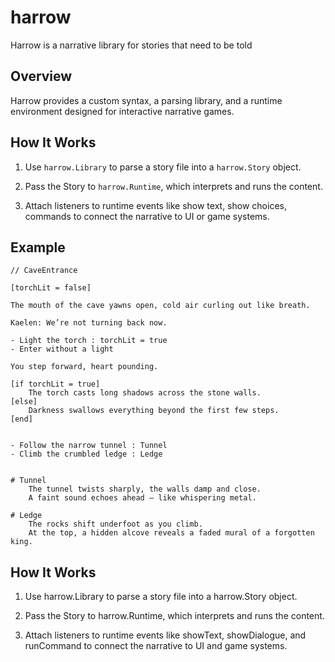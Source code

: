# harrow
Harrow is a narrative library for stories that need to be told

## Overview
Harrow provides a custom syntax, a parsing library, and a runtime environment designed for interactive narrative games.

## How It Works
1. Use `harrow.Library` to parse a story file into a `harrow.Story` object.

2. Pass the Story to `harrow.Runtime`, which interprets and runs the content.

3. Attach listeners to runtime events like show text, show choices, commands to connect the narrative to UI or game systems.

## Example


```twee
// CaveEntrance

[torchLit = false]

The mouth of the cave yawns open, cold air curling out like breath.

Kaelen: We’re not turning back now.

- Light the torch : torchLit = true
- Enter without a light

You step forward, heart pounding.

[if torchLit = true]
    The torch casts long shadows across the stone walls.
[else]
    Darkness swallows everything beyond the first few steps.
[end]


- Follow the narrow tunnel : Tunnel
- Climb the crumbled ledge : Ledge


# Tunnel
    The tunnel twists sharply, the walls damp and close. 
    A faint sound echoes ahead — like whispering metal.

# Ledge
    The rocks shift underfoot as you climb.
    At the top, a hidden alcove reveals a faded mural of a forgotten king.
```

## How It Works
1. Use harrow.Library to parse a story file into a harrow.Story object.

2. Pass the Story to harrow.Runtime, which interprets and runs the content.

3. Attach listeners to runtime events like showText, showDialogue, and runCommand to connect the narrative to UI and game systems.